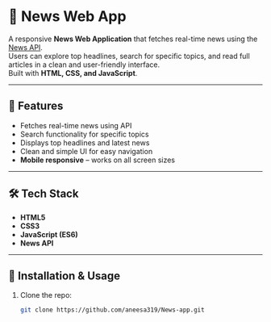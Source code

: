 # 📰 News Web App

A responsive **News Web Application** that fetches real-time news using the [News API](https://newsapi.org/).  
Users can explore top headlines, search for specific topics, and read full articles in a clean and user-friendly interface.  
Built with **HTML, CSS, and JavaScript**.  

---

## 🚀 Features
- Fetches real-time news using API  
- Search functionality for specific topics  
- Displays top headlines and latest news  
- Clean and simple UI for easy navigation  
- **Mobile responsive** – works on all screen sizes  

---

## 🛠️ Tech Stack
- **HTML5**  
- **CSS3**  
- **JavaScript (ES6)**  
- **News API**  

---


## 📂 Installation & Usage
1. Clone the repo:
   ```bash
   git clone https://github.com/aneesa319/News-app.git
